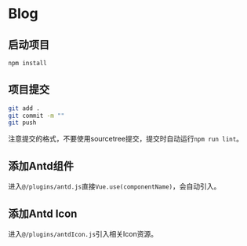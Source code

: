 # Blog

## 启动项目
```bash
npm install
```

## 项目提交
```bash
git add .
git commit -m ""
git push
```
注意提交的格式，不要使用sourcetree提交，提交时自动运行`npm run lint`。

## 添加Antd组件
进入`@/plugins/antd.js`直接`Vue.use(componentName)`，会自动引入。

## 添加Antd Icon
进入`@/plugins/antdIcon.js`引入相关Icon资源。

